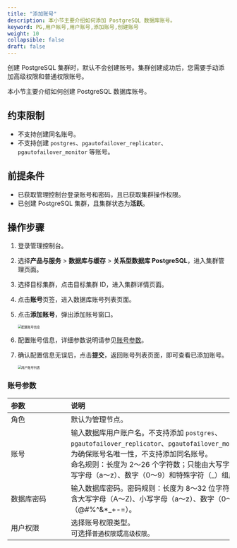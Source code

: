 ```yaml
---
title: "添加账号"
description: 本小节主要介绍如何添加 PostgreSQL 数据库账号。 
keyword: PG,用户帐号,用户账号,添加账号,创建账号
weight: 10
collapsible: false
draft: false
---
```


创建 PostgreSQL 集群时，默认不会创建账号。集群创建成功后，您需要手动添加高级权限和普通权限账号。

本小节主要介绍如何创建 PostgreSQL 数据库账号。

## 约束限制

- 不支持创建同名账号。
- 不支持创建 `postgres`、`pgautofailover_replicator`、`pgautofailover_monitor` 等账号。

## 前提条件

- 已获取管理控制台登录账号和密码，且已获取集群操作权限。
- 已创建 PostgreSQL 集群，且集群状态为**活跃**。

## 操作步骤

1. 登录管理控制台。
2. 选择**产品与服务** > **数据库与缓存** > **关系型数据库 PostgreSQL**，进入集群管理页面。
3. 选择目标集群，点击目标集群 ID，进入集群详情页面。
4. 点击**账号**页签，进入数据库账号列表页面。
5. 点击**添加账号**，弹出添加账号窗口。
   
   <img src="../../_images/set_user_info1.png" alt="配置账号信息" style="zoom:50%;" />

6. 配置账号信息，详细参数说明请参见[账号参数](#账号参数)。

7. 确认配置信息无误后，点击**提交**，返回账号列表页面，即可查看已添加账号。

   <img src="../../../_images/user_list.png" alt="用户账号列表" style="zoom:50%;" />

### 账号参数

| <span style="display:inline-block;width:120px">参数</span> | <span style="display:inline-block;width:480px">说明</span>   |
| :--------------------------------------------------------- | :----------------------------------------------------------- |
| 角色                                                       | 默认为管理节点。                                             |
| 账号                                                       | 输入数据库用户账户名。不支持添加 `postgres`、`pgautofailover_replicator`、`pgautofailover_monitor` 等账号。<br>为确保账号名唯一性，不支持添加同名账号。<br>命名规则：长度为 2～26 个字符数；只能由大写字母（A～Z)、小写字母（a～z）、数字（0～9）和特殊字符（_）组成。 |
| 数据库密码                                                 | 输入数据库密码。密码规则：长度为 8～32 位字符数；必须同时包含大写字母（A～Z)、小写字母（a～z）、数字（0～9）和特殊字符（@#%^&*_+-=）。 |
| 用户权限                                                   | 选择账号权限类型。<br>可选择`普通权限`或`高级权限`。         |
